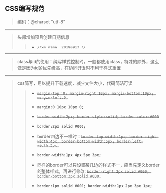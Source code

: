 ## CSS编写规范

> 编码：@charset "utf-8"

------

> 头部增加项目创建日期信息 
>> - `/*xm_name  20180913 */ ` 

------ 

> class与id的使用：纯写样式控制时，一般都使用class，特殊的除外，这么做是因为id的优先级高，在协同开发时不利于样式重置

------

> css简写，用以提升下载速度，减少文件大小，代码简洁可读
>> -  ~~`margin-top：0; margin-right:10px; margin-bottom:10px; margin-left:0;`~~
>> * __`margin:0 10px 10px 0;`__
>> - ~~`border-width:2px; border-style:solid; border-color:#000`~~
>> * __`border:2px solid #000;`__
>> - border四边不一样时：~~`border-top-width:1px; border-right-width:4px; border-bottom-width:5px; border-left-width:3px;`~~
>> * __`border-width:1px 4px 5px 3px;`__
>> - 同样的border可以只设置某几边的样式不一，应当先定义border的整体样式，再进行修改: ~~`border-right:2px solid #000; border-bottom:3px solid #000;`~~
>> * __`border:1px solid #000; border-width:1px 2px 3px 1px;`__
   



    
